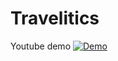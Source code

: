 Travelitics
===========
Youtube demo
[![Demo](https://img.youtube.com/vi/xhtp9GkNO5g/maxresdefault.jpg)](https://www.youtube.com/watch?v=xhtp9GkNO5g)
